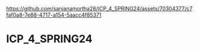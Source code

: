 

https://github.com/sanjanamortha28/ICP_4_SPRING24/assets/70304377/c7faf0a8-7e88-4717-a154-5aacc4f85371

# ICP_4_SPRING24
